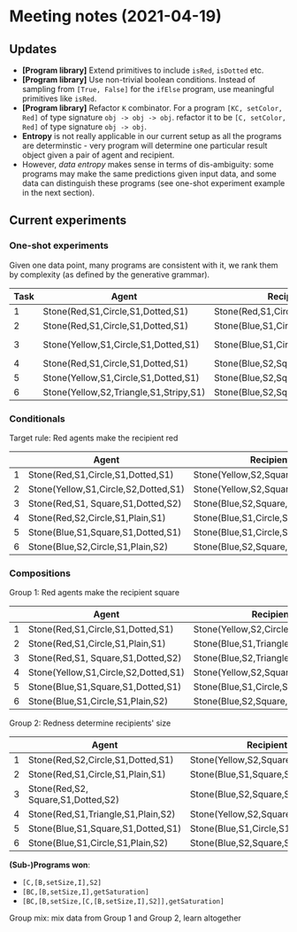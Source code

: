 # Meeting notes (2021-04-19)

## Updates

- **[Program library]** Extend primitives to include `isRed`, `isDotted` etc.
- **[Program library]** Use non-trivial boolean conditions. Instead of sampling from `[True, False]` for the `ifElse` program, use meaningful primitives like `isRed`.
- **[Program library]** Refactor `K` combinator. For a program `[KC, setColor, Red]` of type signature `obj -> obj -> obj`. refactor it to be `[C, setColor, Red]` of type signature `obj -> obj`.
- **Entropy** is not really applicable in our current setup as all the programs are determinstic - very program will determine one particular result object given a pair of agent and recipient.
- However, *data entropy* makes sense in terms of dis-ambiguity: some programs may make the same predictions given input data, and some data can distinguish these programs (see one-shot experiment example in the next section).

## Current experiments

### One-shot experiments

Given one data point, many programs are consistent with it, we rank them by complexity (as defined by the generative grammar).

| Task | Agent                                  | Recipient                          | Result                            | Winning Rule                                         |
|------|----------------------------------------|------------------------------------|-----------------------------------|------------------------------------------------------|
|    1 | Stone(Red,S1,Circle,S1,Dotted,S1)      | Stone(Red,S1,Circle,S1,Dotted,S1)  | Stone(Red,S1,Circle,S1,Dotted,S1) | `[BK,I,I]`; `[KB,I,I]`                               |
|    2 | Stone(Red,S1,Circle,S1,Dotted,S1)      | Stone(Blue,S1,Circle,S1,Dotted,S1) | Stone(Red,S1,Circle,S1,Dotted,S1) | `[BK,I,I]`                                           |
|    3 | Stone(Yellow,S1,Circle,S1,Dotted,S1)   | Stone(Blue,S1,Circle,S1,Dotted,S1) | Stone(Red,S1,Circle,S1,Dotted,S1) | `[KC,[B,setColor,I],Red]`; `[CK,[B,setColor,I],Red]` |
|    4 | Stone(Red,S1,Circle,S1,Dotted,S1)      | Stone(Blue,S2,Square,S1,Plain,S2)  | Stone(Red,S2,Square,S1,Plain,S2)  | `[CK,[B,setColor,I],Red]`                            |
|    5 | Stone(Yellow,S1,Circle,S1,Dotted,S1)   | Stone(Blue,S2,Square,S1,Plain,S2)  | Stone(Red,S2,Square,S1,Plain,S2)  | `[KC,[B,setColor,I],Red]`                            |
|    6 | Stone(Yellow,S2,Triangle,S1,Stripy,S1) | Stone(Blue,S2,Square,S1,Plain,S2)  | Stone(Red,S1,Circle,S1,Dotted,S1) | `[KK,I,Stone(Red,S1,Circle,S1,Dotted,S1)]`           |

### Conditionals

Target rule: Red agents make the recipient red

|   | Agent                                | Recipient                           | Result                              |
|---|--------------------------------------|-------------------------------------|-------------------------------------|
| 1 | Stone(Red,S1,Circle,S1,Dotted,S1)    | Stone(Yellow,S2,Square,S1,Plain,S1) | Stone(Red,S2,Square,S1,Plain,S1)    |
| 2 | Stone(Yellow,S1,Circle,S2,Dotted,S1) | Stone(Yellow,S2,Square,S1,Plain,S1) | Stone(Yellow,S2,Square,S1,Plain,S1) |
| 3 | Stone(Red,S1, Square,S1,Dotted,S2)   | Stone(Blue,S2,Square,S2,Dotted,S2)  | Stone(Red,S2,Square,S2,Dotted,S2)   |
| 4 | Stone(Red,S2,Circle,S1,Plain,S1)     | Stone(Blue,S1,Circle,S1,Plain,S2)   | Stone(Red,S1,Circle,S1,Plain,S2)    |
| 5 | Stone(Blue,S1,Square,S1,Dotted,S1)   | Stone(Blue,S1,Circle,S1,Plain,S2)   | Stone(Blue,S1,Circle,S1,Plain,S2)   |
| 6 | Stone(Blue,S2,Circle,S1,Plain,S2)    | Stone(Blue,S2,Square,S2,Dotted,S2)  | Stone(Blue,S2,Square,S2,Dotted,S2)  |

### Compositions

Group 1: Red agents make the recipient square

|   | Agent                                | Recipient                            | Result                              |
|---|--------------------------------------|--------------------------------------|-------------------------------------|
| 1 | Stone(Red,S1,Circle,S1,Dotted,S1)    | Stone(Yellow,S2,Circle,S1,Plain,S1)  | Stone(Yellow,S2,Square,S1,Plain,S1) |
| 2 | Stone(Red,S1,Circle,S1,Plain,S1)     | Stone(Blue,S1,Triangle,S1,Plain,S2)  | Stone(Blue,S1,Square,S1,Plain,S2)   |
| 3 | Stone(Red,S1, Square,S1,Dotted,S2)   | Stone(Blue,S2,Triangle,S1,Dotted,S2) | Stone(Blue,S2,Square,S1,Dotted,S2)  |
| 4 | Stone(Yellow,S1,Circle,S2,Dotted,S1) | Stone(Yellow,S2,Square,S1,Plain,S1)  | Stone(Yellow,S2,Square,S1,Plain,S1) |
| 5 | Stone(Blue,S1,Square,S1,Dotted,S1)   | Stone(Blue,S1,Circle,S1,Plain,S2)    | Stone(Blue,S1,Circle,S1,Plain,S2)   |
| 6 | Stone(Blue,S1,Circle,S1,Plain,S2)    | Stone(Blue,S2,Square,S1,Dotted,S2)   | Stone(Blue,S2,Square,S1,Dotted,S2)  |

Group 2: Redness determine recipients' size

|   | Agent                              | Recipient                           | Result                              |
|---|------------------------------------|-------------------------------------|-------------------------------------|
| 1 | Stone(Red,S2,Circle,S1,Dotted,S1)  | Stone(Yellow,S2,Square,S1,Plain,S1) | Stone(Yellow,S2,Square,S2,Plain,S1) |
| 2 | Stone(Red,S1,Circle,S1,Plain,S1)   | Stone(Blue,S1,Square,S1,Plain,S2)   | Stone(Blue,S1,Square,S1,Plain,S2)   |
| 3 | Stone(Red,S2, Square,S1,Dotted,S2) | Stone(Blue,S2,Square,S1,Dotted,S2)  | Stone(Blue,S2,Square,S2,Dotted,S2)  |
| 4 | Stone(Red,S1,Triangle,S1,Plain,S2) | Stone(Yellow,S2,Square,S2,Plain,S1) | Stone(Yellow,S2,Square,S1,Plain,S1) |
| 5 | Stone(Blue,S1,Square,S1,Dotted,S1) | Stone(Blue,S1,Circle,S1,Plain,S2)   | Stone(Blue,S1,Circle,S1,Plain,S2)   |
| 6 | Stone(Blue,S1,Circle,S1,Plain,S2)  | Stone(Blue,S2,Square,S1,Dotted,S2)  | Stone(Blue,S2,Square,S1,Dotted,S2)  |

**(Sub-)Programs won**:

- `[C,[B,setSize,I],S2]`
- `[BC,[B,setSize,I],getSaturation]`
- `[BC,[B,setSize,[C,[B,setSize,I],S2]],getSaturation]`

Group mix: mix data from Group 1 and Group 2, learn altogether
